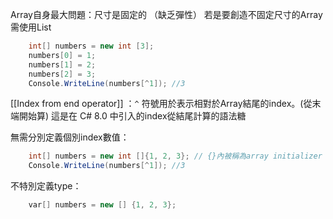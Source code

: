 Array自身最大問題：尺寸是固定的 （缺乏彈性）
若是要創造不固定尺寸的Array需使用List
```csharp
	int[] numbers = new int [3];
	numbers[0] = 1;
	numbers[1] = 2;
	numbers[2] = 3;
	Console.WriteLine(numbers[^1]); //3 
```
[[Index from end operator]] ：`^` 符號用於表示相對於Array結尾的index。(從末端開始算)
這是在 C# 8.0 中引入的index從結尾計算的語法糖

無需分別定義個別index數值：
```csharp
	int[] numbers = new int []{1, 2, 3}; // {}內被稱為array initializer
	Console.WriteLine(numbers[^1]); //3 
```

不特別定義type：
```csharp
	var[] numbers = new [] {1, 2, 3};
```